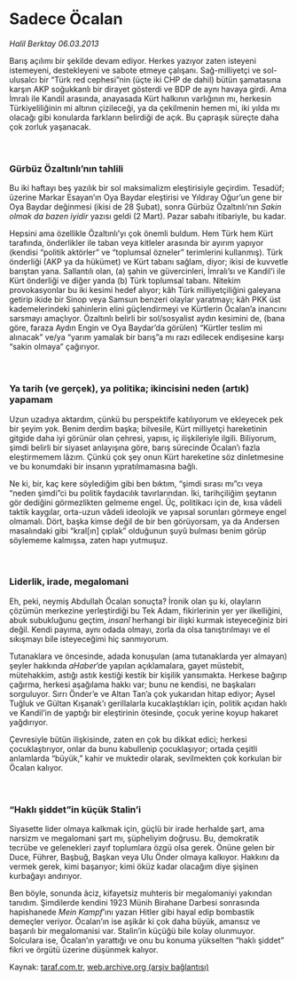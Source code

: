 # Sadece Öcalan

*Halil Berktay 06.03.2013*

<div class="yazi"><p>Barış açılımı bir şekilde devam ediyor. Herkes yazıyor zaten isteyeni istemeyeni, destekleyeni ve sabote etmeye çalışanı. Sağ-milliyetçi ve sol-ulusalcı bir “Türk red cephesi”nin (üçte iki CHP de dahil) bütün şamatasına karşın AKP soğukkanlı bir dirayet gösterdi ve BDP de aynı havaya girdi. Ama İmralı ile Kandil arasında, anayasada Kürt halkının varlığının mı, herkesin Türkiyeliliğinin mi altının çizileceği, ya da çekilmenin hemen mi, iki yılda mı olacağı gibi konularda farkların belirdiği de açık. Bu çapraşık süreçte daha çok zorluk yaşanacak.<br/><br/><br/></p>
<h3>Gürbüz Özaltınlı’nın tahlili</h3>
<p>Bu iki haftayı beş yazılık bir sol maksimalizm eleştirisiyle geçirdim. Tesadüf; üzerine Markar Esayan’ın Oya Baydar eleştirisi ve Yıldıray Oğur’un gene bir Oya Baydar değinmesi (ikisi de 28 Şubat), sonra Gürbüz Özaltınlı’nın <i>Sakin olmak da bazen iyidir</i> yazısı geldi (2 Mart). Pazar sabahı itibariyle, bu kadar. </p>
<p>Hepsini ama özellikle Özaltınlı’yı çok önemli buldum. Hem Türk hem Kürt tarafında, önderlikler ile taban veya kitleler arasında bir ayırım yapıyor (kendisi “politik aktörler” ve “toplumsal özneler” terimlerini kullanmış). Türk önderliği (AKP ya da hükümet) ve Kürt tabanı sağlam, diyor; ikisi de kuvvetle barıştan yana. Sallantılı olan, (a) şahin ve güvercinleri, İmralı’sı ve Kandil’i ile Kürt önderliği ve diğer yanda (b) Türk toplumsal tabanı. Nitekim provokasyonlar bu iki kesimi hedef alıyor; kâh Türk milliyetçiliğini galeyana getirip ikide bir Sinop veya Samsun benzeri olaylar yaratmayı; kâh PKK üst kademelerindeki şahinlerin elini güçlendirmeyi ve Kürtlerin Öcalan’a inancını sarsmayı amaçlıyor. Özaltınlı belirli bir sol/sosyalist aydın kesimini de, (bana göre, faraza Aydın Engin ve Oya Baydar’da görülen) “Kürtler teslim mi alınacak” ve/ya “yarım yamalak bir barış”a mı razı edilecek endişesine karşı “sakin olmaya” çağırıyor.<br/><br/><br/></p>
<h3>Ya tarih (ve gerçek), ya politika; ikincisini neden (artık) yapamam</h3>
<p>Uzun uzadıya aktardım, çünkü bu perspektife katılıyorum ve ekleyecek pek bir şeyim yok. Benim derdim başka; bilvesile, Kürt milliyetçi hareketinin gitgide daha iyi görünür olan çehresi, yapısı, iç ilişkileriyle ilgili. Biliyorum, şimdi belirli bir siyaset anlayışına göre, barış sürecinde Öcalan’ı fazla eleştirmemem lâzım. Çünkü çok şey onun Kürt hareketine söz dinletmesine ve bu konumdaki bir insanın yıpratılmamasına bağlı.</p>
<p>Ne ki, bir, kaç kere söylediğim gibi ben bıktım, “şimdi sırası mı”cı veya “neden şimdi”ci bu politik faydacılık tavırlarından. İki, tarihçiliğim şeytanın gör dediğini görmezlikten gelmeme engel. Üç, politikacı için de, kısa vâdeli taktik kaygılar, orta-uzun vâdeli ideolojik ve yapısal sorunları görmeye engel olmamalı. Dört, başka kimse değil de bir ben görüyorsam, ya da Andersen masalındaki gibi “kral[ın] çıplak” olduğunun şuyû bulması benim görüp söylememe kalmışsa, zaten hapı yutmuşuz. <br/><br/><br/></p>
<h3>Liderlik, irade, megalomani</h3>
<p>Eh, peki, neymiş Abdullah Öcalan sonuçta? İronik olan şu ki, olayların çözümün merkezine yerleştirdiği bu Tek Adam, fikirlerinin yer yer ilkelliğini, abuk subukluğunu geçtim,<i> insanî</i> herhangi bir ilişki kurmak isteyeceğiniz biri değil. Kendi payıma, aynı odada olmayı, zorla da olsa tanıştırılmayı ve el sıkışmayı bile isteyeceğimi hiç sanmıyorum. </p>
<p>Tutanaklara ve öncesinde, adada konuşulan (ama tutanaklarda yer almayan) şeyler hakkında <i>aHaber</i>’de yapılan açıklamalara, gayet müstebit, mütehakkim, astığı astık kestiği kestik bir kişilik yansımakta. Herkese bağırıp çağırma, herkesi aşağılama hakkı var; bunu ne kendisi, ne başkaları sorguluyor. Sırrı Önder’e ve Altan Tan’a çok yukarıdan hitap ediyor; Aysel Tuğluk ve Gültan Kışanak’ı gerillalarla kucaklaştıkları için, politik açıdan haklı ve Kandil’in de yaptığı bir eleştirinin ötesinde, çocuk yerine koyup hakaret yağdırıyor. </p>
<p>Çevresiyle bütün ilişkisinde, zaten en çok bu dikkat edici; herkesi çocuklaştırıyor, onlar da bunu kabullenip çocuklaşıyor; ortada çeşitli anlamlarda “büyük,” kahir ve muktedir olarak, sevilmekten çok korkulan bir Öcalan kalıyor.<br/><br/><br/></p>
<h3>“Haklı şiddet”in küçük Stalin’i</h3>
<p>Siyasette lider olmaya kalkmak için, güçlü bir irade herhalde şart, ama narsizm ve megalomani şart mı, şüpheliyim doğrusu. Bu, demokratik tecrübe ve gelenekleri zayıf toplumlara özgü olsa gerek. Önüne gelen bir Duce, Führer, Başbuğ, Başkan veya Ulu Önder olmaya kalkıyor. Hakkını da vermek gerek, kimi başarıyor; kimi öküz kadar olacağım diye şişinen kurbağayı andırıyor.</p>
<p>Ben böyle, sonunda âciz, kifayetsiz muhteris bir megalomaniyi yakından tanıdım. Şimdilerde kendini 1923 Münih Birahane Darbesi sonrasında hapishanede <i>Mein Kampf</i>’ını yazan Hitler gibi hayal edip bombastik demeçler veriyor. Öcalan’ın ise aşikâr ki çok daha büyük, amansız ve başarılı bir megalomanisi var. Stalin’in küçüğü bile kolay olunmuyor. Solculara ise, Öcalan’ın yarattığı ve onu bu konuma yükselten “haklı şiddet” fikri ve örgütü üzerine düşünmek kalıyor.</p>
</div>

Kaynak: [taraf.com.tr](http://www.taraf.com.tr/halil-berktay/makale-sadece-ocalan.htm), [web.archive.org (arşiv bağlantısı)](http://web.archive.org/web/20130806235212/http://www.taraf.com.tr/halil-berktay/makale-sadece-ocalan.htm)
